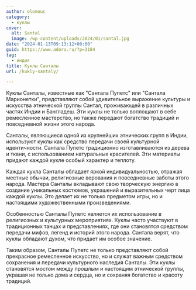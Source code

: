 ```yaml
---
author: olomouc
category:
  - куклы
cover:
  alt: Santal
  image: /wp-content/uploads/2024/01/santal.jpg
date: "2024-01-13T09:13:12+00:00"
guid: https://www.adora.ru/?p=3184
tag:
  - индия
title: Куклы Санталы
url: /kukly-santaly/

---
```

Куклы Санталы, известные как "Сантала Пупетс" или "Сантала Марионетки", представляют собой удивительное выражение культуры и искусства этнической группы Сантал, проживающей в различных частях Индии и Бангладеш. Эти куклы не только воплощают в себе ремесленное мастерство, но также передают богатство традиций и повседневной жизни этого народа.

Санталы, являющиеся одной из крупнейших этнических групп в Индии, используют куклы как средство передачи своей культурной идентичности. Сантала Пупетс традиционно изготавливаются из дерева и ткани, с использованием натуральных красителей. Эти материалы придают каждой кукле особый характер и теплоту.

Каждая кукла Санталы обладает яркой индивидуальностью, отражая местные обычаи, религиозные верования и повседневные заботы этого народа. Мастера Санталы вкладывают свою творческую энергию в создание уникальных костюмов, украшений и выразительных черт лица каждой куклы. Это делает их не только предметом игры, но и настоящими художественными произведениями.

Особенностью Санталы Пупетс является их использование в религиозных и культурных мероприятиях. Куклы часто участвуют в традиционных танцах и представлениях, где они становятся средством передачи мифов, легенд и историй этого народа. Сантала верят, что куклы обладают духом, что придает им особое значение.

Таким образом, Санталы Пупетс не только представляют собой прекрасное ремесленное искусство, но и служат важным средством сохранения и передачи культурного наследия Санталы. Эти куклы становятся мостом между прошлым и настоящим этнической группы, украшая не только дома и сердца, но и сохраняя богатство и красоту традиций.
